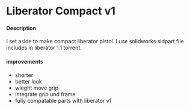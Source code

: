 # Liberator Compact v1

#### Description

I set aside to make compact liberator pistol. I use solidworks sldpart file includes in liberator 1.1 torrent.

#### improvements

* shorter
* better look
* wieght move grip
* integrate grip und frame
* fully compatable parts with liberator v1
